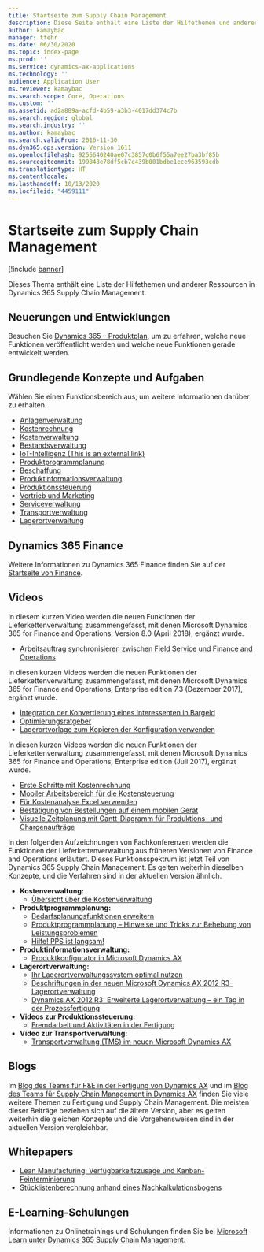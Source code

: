 ```yaml
---
title: Startseite zum Supply Chain Management
description: Diese Seite enthält eine Liste der Hilfethemen und anderer Ressourcen für die Supply Chain Management-Funktionen.
author: kamaybac
manager: tfehr
ms.date: 06/30/2020
ms.topic: index-page
ms.prod: ''
ms.service: dynamics-ax-applications
ms.technology: ''
audience: Application User
ms.reviewer: kamaybac
ms.search.scope: Core, Operations
ms.custom: ''
ms.assetid: ad2a889a-acfd-4b59-a3b3-4017dd374c7b
ms.search.region: global
ms.search.industry: ''
ms.author: kamaybac
ms.search.validFrom: 2016-11-30
ms.dyn365.ops.version: Version 1611
ms.openlocfilehash: 9255640240ae07c3857c0b6f55a7ee27ba3bf85b
ms.sourcegitcommit: 199848e78df5cb7c439b001bdbe1ece963593cdb
ms.translationtype: HT
ms.contentlocale: 
ms.lasthandoff: 10/13/2020
ms.locfileid: "4459111"
---
```

# <a name="supply-chain-management-home-page"></a>Startseite zum Supply Chain Management

[!include [banner](includes/banner.md)]

Dieses Thema enthält eine Liste der Hilfethemen und anderer Ressourcen in Dynamics 365 Supply Chain Management.

## <a name="whats-new-and-in-development"></a>Neuerungen und Entwicklungen

Besuchen Sie [Dynamics 365 – Produktplan](https://roadmap.dynamics.com/), um zu erfahren, welche neue Funktionen veröffentlicht werden und welche neue Funktionen gerade entwickelt werden.

## <a name="core-concepts-and-tasks"></a>Grundlegende Konzepte und Aufgaben

Wählen Sie einen Funktionsbereich aus, um weitere Informationen darüber zu erhalten.

- [Anlagenverwaltung](asset-management/index.md)
- [Kostenrechnung](../finance/cost-accounting/cost-accounting-home-page.md)
- [Kostenverwaltung](cost-management/cost-management-home-page.md)  
- [Bestandsverwaltung](inventory/inventory-home-page.md)
- [IoT-Intelligenz (This is an external link)](https://docs.microsoft.com/de-de/dynamics365/supply-chain/supply-chain/iot/iot-intelligence-home-page)
- [Produktprogrammplanung](master-planning/master-planning-home-page.md)
- [Beschaffung](procurement/procurement-sourcing-overview.md)
- [Produktinformationsverwaltung](pim/product-information.md)
- [Produktionssteuerung](production-control/production-process-overview.md)
- [Vertrieb und Marketing](sales-marketing/overview-sales-marketing.md)
- [Serviceverwaltung](service-management/service-management-home-page.md)
- [Transportverwaltung](transportation/transportation-management-overview.md)
- [Lagerortverwaltung](warehousing/warehouse-configuration.md)

## <a name="dynamics-365-finance"></a>Dynamics 365 Finance

Weitere Informationen zu Dynamics 365 Finance finden Sie auf der [Startseite von Finance](../finance/index.md).

## <a name="videos"></a>Videos

In diesem kurzen Video werden die neuen Funktionen der Lieferkettenverwaltung zusammengefasst, mit denen Microsoft Dynamics 365 for Finance and Operations, Version 8.0 (April 2018), ergänzt wurde.

- [Arbeitsauftrag synchronisieren zwischen Field Service und Finance and Operations](https://youtu.be/hAB4TDVMjxU)

In diesen kurzen Videos werden die neuen Funktionen der Lieferkettenverwaltung zusammengefasst, mit denen Microsoft Dynamics 365 for Finance and Operations, Enterprise edition 7.3 (Dezember 2017), ergänzt wurde.

- [Integration der Konvertierung eines Interessenten in Bargeld](https://youtu.be/AVV9x5x-XCg) 
- [Optimierungsratgeber](https://www.youtube.com/watch?v=MRsAzgFCUSQ&t=4s)
- [Lagerortvorlage zum Kopieren der Konfiguration verwenden](https://www.youtube.com/watch?v=K2WIfFlqJYs&feature=youtu.be)

In diesen kurzen Videos werden die neuen Funktionen der Lieferkettenverwaltung zusammengefasst, mit denen Microsoft Dynamics 365 for Finance and Operations, Enterprise edition (Juli 2017), ergänzt wurde.

- [Erste Schritte mit Kostenrechnung](https://youtu.be/1pUDtJQZ8FU)
- [Mobiler Arbeitsbereich für die Kostensteuerung](https://youtu.be/imsuTg8rUVk)
- [Für Kostenanalyse Excel verwenden](https://youtu.be/-HKHYdClvx8)
- [Bestätigung von Bestellungen auf einem mobilen Gerät](https://youtu.be/gZ-gOlJe7H8)
- [Visuelle Zeitplanung mit Gantt-Diagramm für Produktions- und Chargenaufträge](https://youtu.be/BtbuShkGj4I)

In den folgenden Aufzeichnungen von Fachkonferenzen werden die Funktionen der Lieferkettenverwaltung aus früheren Versionen von Finance and Operations erläutert. Dieses Funktionsspektrum ist jetzt Teil von Dynamics 365 Supply Chain Management. Es gelten weiterhin dieselben Konzepte, und die Verfahren sind in der aktuellen Version ähnlich.

- **Kostenverwaltung:**
  - [Übersicht über die Kostenverwaltung](https://www.youtube.com/watch?v=vXzlC-mOBcg&feature=youtu.be)
- **Produktprogrammplanung:**
  - [Bedarfsplanungsfunktionen erweitern](https://www.youtube.com/watch?v=4OIKIXLiNjI&feature=youtu.be)
  - [Produktprogrammplanung – Hinweise und Tricks zur Behebung von Leistungsproblemen](https://youtu.be/7v8BPmEs9Dg)
  - [Hilfe! PPS ist langsam!](https://youtu.be/RLXybx20B5o)
- **Produktinformationsverwaltung:**
  - [Produktkonfigurator in Microsoft Dynamics AX](https://youtu.be/zotrj3SbCl4)
- **Lagerortverwaltung:**
  - [Ihr Lagerortverwaltungssystem optimal nutzen](https://www.youtube.com/watch?v=--_didmZKHo&t=10s)
  - [Beschriftungen in der neuen Microsoft Dynamics AX 2012 R3-Lagerortverwaltung](https://youtu.be/5w1MngVchBA)
  - [Dynamics AX 2012 R3: Erweiterte Lagerortverwaltung – ein Tag in der Prozessfertigung](https://www.youtube.com/embed/QUxXUrN-7n4)
- **Videos zur Produktionssteuerung:**
  - [Fremdarbeit und Aktivitäten in der Fertigung](https://youtu.be/y1jrd3A_k70)
- **Video zur Transportverwaltung:**
  - [Transportverwaltung (TMS) im neuen Microsoft Dynamics AX](https://youtu.be/jgmTgJIgEFQ)

## <a name="blogs"></a>Blogs

Im [Blog des Teams für F&E in der Fertigung von Dynamics AX](https://blogs.msdn.microsoft.com/axmfg/) und im [Blog des Teams für Supply Chain Management in Dynamics AX](https://blogs.msdn.microsoft.com/dynamicsaxscm/) finden Sie viele weitere Themen zu Fertigung und Supply Chain Management. Die meisten dieser Beiträge beziehen sich auf die ältere Version, aber es gelten weiterhin die gleichen Konzepte und die Vorgehensweisen sind in der aktuellen Version vergleichbar.

## <a name="white-papers"></a>Whitepapers

- [Lean Manufacturing: Verfügbarkeitszusage und Kanban-Feinterminierung](https://mbs.microsoft.com/customersource/northamerica/AX/learning/documentation/white-papers/leanmanufkanban365opt/)
- [Stücklistenberechnung anhand eines Nachkalkulationsbogens](https://www.microsoft.com/download/details.aspx?id=101937/)

## <a name="elearning-courses"></a>E-Learning-Schulungen

Informationen zu Onlinetrainings und Schulungen finden Sie bei [Microsoft Learn unter Dynamics 365 Supply Chain Management](https://docs.microsoft.com/learn/browse/?products=dynamics-scm&resource_type=learning%20path).
